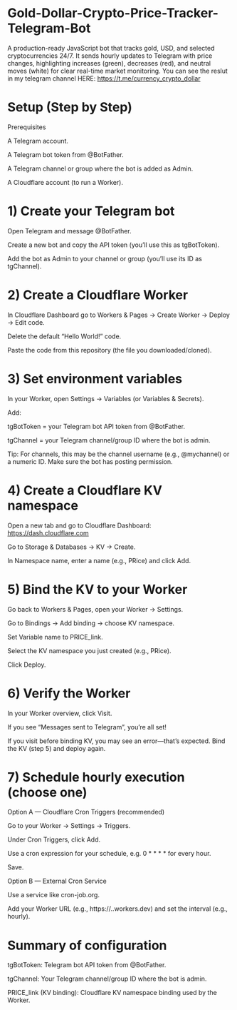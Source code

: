 # Gold-Dollar-Crypto-Price-Tracker-Telegram-Bot
A production-ready JavaScript bot that tracks gold, USD, and selected cryptocurrencies 24/7. It sends hourly updates to Telegram with price changes, highlighting increases (green), decreases (red), and neutral moves (white) for clear real-time market monitoring. You can see the reslut in my telegram channel HERE: https://t.me/currency_crypto_dollar

# Setup (Step by Step)
Prerequisites

A Telegram account.

A Telegram bot token from @BotFather.

A Telegram channel or group where the bot is added as Admin.

A Cloudflare account (to run a Worker).


# 1) Create your Telegram bot

Open Telegram and message @BotFather.

Create a new bot and copy the API token (you’ll use this as tgBotToken).

Add the bot as Admin to your channel or group (you’ll use its ID as tgChannel).


# 2) Create a Cloudflare Worker

In Cloudflare Dashboard go to Workers & Pages → Create Worker → Deploy → Edit code.

Delete the default “Hello World!” code.

Paste the code from this repository (the file you downloaded/cloned).


# 3) Set environment variables

In your Worker, open Settings → Variables (or Variables & Secrets).

Add:

tgBotToken = your Telegram bot API token from @BotFather.

tgChannel = your Telegram channel/group ID where the bot is admin.

Tip: For channels, this may be the channel username (e.g., @mychannel) or a numeric ID. Make sure the bot has posting permission.


# 4) Create a Cloudflare KV namespace

Open a new tab and go to Cloudflare Dashboard: https://dash.cloudflare.com

Go to Storage & Databases → KV → Create.

In Namespace name, enter a name (e.g., PRice) and click Add.


# 5) Bind the KV to your Worker

Go back to Workers & Pages, open your Worker → Settings.

Go to Bindings → Add binding → choose KV namespace.

Set Variable name to PRICE_link.

Select the KV namespace you just created (e.g., PRice).

Click Deploy.


# 6) Verify the Worker

In your Worker overview, click Visit.

If you see “Messages sent to Telegram”, you’re all set!

If you visit before binding KV, you may see an error—that’s expected. Bind the KV (step 5) and deploy again.


# 7) Schedule hourly execution (choose one)
Option A — Cloudflare Cron Triggers (recommended)

Go to your Worker → Settings → Triggers.

Under Cron Triggers, click Add.

Use a cron expression for your schedule, e.g. 0 * * * * for every hour.

Save.

Option B — External Cron Service

Use a service like cron-job.org.

Add your Worker URL (e.g., https://<your-worker>.<subdomain>.workers.dev) and set the interval (e.g., hourly).


# Summary of configuration

tgBotToken: Telegram bot API token from @BotFather.

tgChannel: Your Telegram channel/group ID where the bot is admin.

PRICE_link (KV binding): Cloudflare KV namespace binding used by the Worker.
